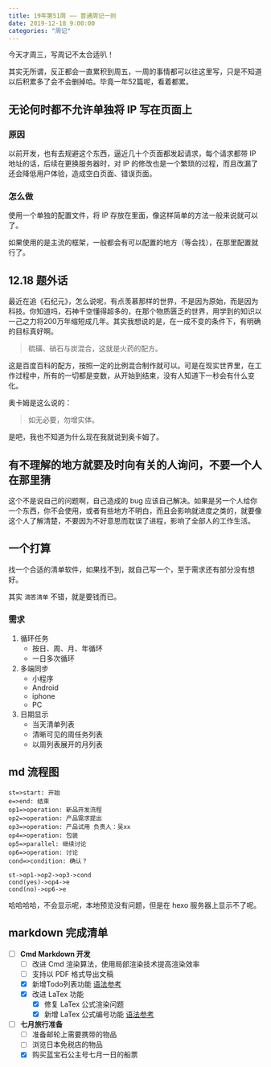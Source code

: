 ```yaml
---
title: 19年第51周 —— 普通周记一则
date: 2019-12-18 9:00:00
categories: "周记"
---
```


今天才周三，写周记不太合适叭！

其实无所谓，反正都会一直累积到周五，一周的事情都可以往这里写，只是不知道以后积累多了会不会删掉哈。毕竟一年52篇呢，看着都累。

<!-- more -->

## 无论何时都不允许单独将 IP 写在页面上

### 原因

以前开发，也有去规避这个东西，逼近几十个页面都发起请求，每个请求都带 IP 地址的话，后续在更换服务器时，对 IP 的修改也是一个繁琐的过程，而且改漏了还会降低用户体验，造成空白页面、错误页面。

### 怎么做

使用一个单独的配置文件，将 IP 存放在里面，像这样简单的方法一般来说就可以了。

如果使用的是主流的框架，一般都会有可以配置的地方（等会找），在那里配置就行了。

## 12.18 题外话

最近在追《石纪元》，怎么说呢，有点羡慕那样的世界，不是因为原始，而是因为科技。你知道吗，石神千空懂得超多的，在那个物质匮乏的世界，用学到的知识以一己之力将200万年缩短成几年。其实我想说的是，在一成不变的条件下，有明确的目标真好啊。

> 硫磺、硝石与炭混合，这就是火药的配方。

这是百度百科的配方，按照一定的比例混合制作就可以。可是在现实世界里，在工作过程中，所有的一切都是变数，从开始到结束，没有人知道下一秒会有什么变化。

奥卡姆是这么说的：

> 如无必要，勿增实体。

是吧，我也不知道为什么现在我就说到奥卡姆了。

## 有不理解的地方就要及时向有关的人询问，不要一个人在那里猜

这个不是说自己的问题啊，自己造成的 bug 应该自己解决。如果是另一个人给你一个东西，你不会使用，或者有些地方不明白，而且会影响就进度之类的，就要像这个人了解清楚，不要因为不好意思而耽误了进程，影响了全部人的工作生活。

## 一个打算

找一个合适的清单软件，如果找不到，就自己写一个，至于需求还有部分没有想好。

其实 `滴答清单` 不错，就是要钱而已。

### 需求

1. 循环任务
    * 按日、周、月、年循环
    * 一日多次循环
2. 多端同步
    * 小程序
    * Android
    * iphone
    * PC
3. 日期显示
    * 当天清单列表
    * 清晰可见的周任务列表
    * 以周列表展开的月列表

## md 流程图

```flow
st=>start: 开始
e=>end: 结束
op1=>operation: 新品开发流程
op2=>operation: 产品需求提出
op3=>operation: 产品试用 负责人：吴xx
op4=>operation: 包装
op5=>parallel: 继续讨论
op6=>operation: 讨论
cond=>condition: 确认？

st->op1->op2->op3->cond
cond(yes)->op4->e
cond(no)->op6->e
```

哈哈哈哈，不会显示呢，本地预览没有问题，但是在 hexo 服务器上显示不了呢。

## markdown 完成清单

* [ ] **Cmd Markdown 开发**
  * [ ] 改进 Cmd 渲染算法，使用局部渲染技术提高渲染效率
  * [ ] 支持以 PDF 格式导出文稿
  * [x] 新增Todo列表功能 [语法参考](https://github.com/blog/1375-task-lists-in-gfm-issues-pulls-comments)
  * [x] 改进 LaTex 功能
    * [x] 修复 LaTex 公式渲染问题
    * [x] 新增 LaTex 公式编号功能 [语法参考](http://docs.mathjax.org/en/latest/tex.html#tex-eq-numbers)
* [ ] **七月旅行准备**
  * [ ] 准备邮轮上需要携带的物品
  * [ ] 浏览日本免税店的物品
  * [x] 购买蓝宝石公主号七月一日的船票
